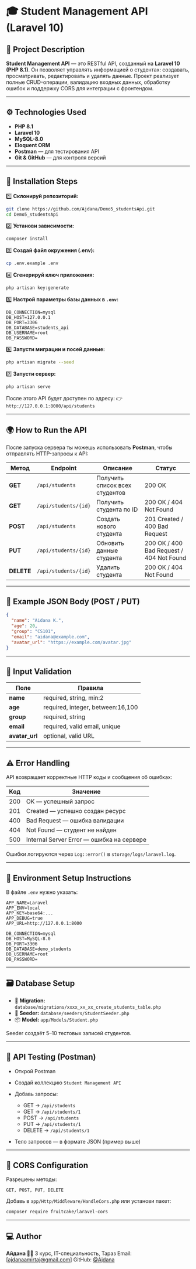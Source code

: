 # 🎓 Student Management API (Laravel 10)

## 📘 Project Description

**Student Management API** — это RESTful API, созданный на **Laravel 10 (PHP 8.1)**.
Он позволяет управлять информацией о студентах: создавать, просматривать, редактировать и удалять данные.
Проект реализует полные CRUD-операции, валидацию входных данных, обработку ошибок и поддержку CORS для интеграции с фронтендом.

---

## ⚙️ Technologies Used

* **PHP 8.1**
* **Laravel 10**
* **MySQL-8.0**
* **Eloquent ORM**
* **Postman** — для тестирования API
* **Git & GitHub** — для контроля версий

---

## 🧩 Installation Steps

1️⃣ **Склонируй репозиторий:**

```bash
git clone https://github.com/Ajdana/Demo5_studentsApi.git
cd Demo5_studentsApi
```

2️⃣ **Установи зависимости:**

```bash
composer install
```

3️⃣ **Создай файл окружения (.env):**

```bash
cp .env.example .env
```

4️⃣ **Сгенерируй ключ приложения:**

```bash
php artisan key:generate
```

5️⃣ **Настрой параметры базы данных в `.env`:**

```env
DB_CONNECTION=mysql
DB_HOST=127.0.0.1
DB_PORT=3306
DB_DATABASE=students_api
DB_USERNAME=root
DB_PASSWORD=
```

6️⃣ **Запусти миграции и посей данные:**

```bash
php artisan migrate --seed
```

7️⃣ **Запусти сервер:**

```bash
php artisan serve
```

После этого API будет доступен по адресу:
👉 `http://127.0.0.1:8000/api/students`

---

## 🌍 How to Run the API

После запуска сервера ты можешь использовать **Postman**, чтобы отправлять HTTP-запросы к API:

| Метод      | Endpoint             | Описание                       | Статус                                   |
| ---------- | -------------------- | ------------------------------ | ---------------------------------------- |
| **GET**    | `/api/students`      | Получить список всех студентов | 200 OK                                   |
| **GET**    | `/api/students/{id}` | Получить студента по ID        | 200 OK / 404 Not Found                   |
| **POST**   | `/api/students`      | Создать нового студента        | 201 Created / 400 Bad Request            |
| **PUT**    | `/api/students/{id}` | Обновить данные студента       | 200 OK / 400 Bad Request / 404 Not Found |
| **DELETE** | `/api/students/{id}` | Удалить студента               | 200 OK / 404 Not Found                   |

---

## 🧠 Example JSON Body (POST / PUT)

```json
{
  "name": "Aidana K.",
  "age": 20,
  "group": "CS101",
  "email": "aidana@example.com",
  "avatar_url": "https://example.com/avatar.jpg"
}
```

---

## 🧾 Input Validation

| Поле           | Правила                           |
| -------------- | --------------------------------- |
| **name**       | required, string, min:2           |
| **age**        | required, integer, between:16,100 |
| **group**      | required, string                  |
| **email**      | required, valid email, unique     |
| **avatar_url** | optional, valid URL               |

---

## ⚠️ Error Handling

API возвращает корректные HTTP коды и сообщения об ошибках:

| Код | Значение                                  |
| --- | ----------------------------------------- |
| 200 | OK — успешный запрос                      |
| 201 | Created — успешно создан ресурс           |
| 400 | Bad Request — ошибка валидации            |
| 404 | Not Found — студент не найден             |
| 500 | Internal Server Error — ошибка на сервере |

Ошибки логируются через `Log::error()` в `storage/logs/laravel.log`.

---

## 🔧 Environment Setup Instructions

В файле `.env` нужно указать:

```env
APP_NAME=Laravel
APP_ENV=local
APP_KEY=base64:...
APP_DEBUG=true
APP_URL=http://127.0.0.1:8000

DB_CONNECTION=mysql
DB_HOST=MySQL-8.0
DB_PORT=3306
DB_DATABASE=demo_students
DB_USERNAME=root
DB_PASSWORD=
```

---

## 🗃 Database Setup

* 📁 **Migration:** `database/migrations/xxxx_xx_xx_create_students_table.php`
* 🌱 **Seeder:** `database/seeders/StudentSeeder.php`
* 📦 **Model:** `app/Models/Student.php`

Seeder создаёт 5–10 тестовых записей студентов.

---

## 🧪 API Testing (Postman)

* Открой Postman
* Создай коллекцию `Student Management API`
* Добавь запросы:

  * GET → `/api/students`
  * GET → `/api/students/1`
  * POST → `/api/students`
  * PUT → `/api/students/1`
  * DELETE → `/api/students/1`
* Тело запросов — в формате JSON (пример выше)

---

## 🚀 CORS Configuration

Разрешены методы:

```
GET, POST, PUT, DELETE
```

Добавь в `app/Http/Middleware/HandleCors.php` или установи пакет:

```bash
composer require fruitcake/laravel-cors
```

---

## 💻 Author

**Айдана 👩‍💻**
3 курс, IT-специальность, Тараз
Email: [[ajdanaamirtaj@gmail.com](mailto:ajdanaamirtaj@gmail.com)]
GitHub: [@Ajdana](https://github.com/Ajdana)
